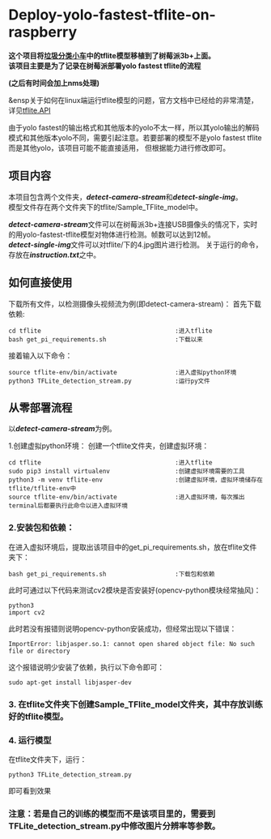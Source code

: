 # Deploy-yolo-fastest-tflite-on-raspberry
**这个项目将[垃圾分类小车](https://github.com/Charlie839242/-Trash-Classification-Car/blob/main/README.md)中的tflite模型移植到了树莓派3b+上面。**  
**该项目主要是为了记录在树莓派部署yolo fastest tflite的流程**  

**(之后有时间会加上nms处理)**

&ensp关于如何在linux端运行tflite模型的问题，官方文档中已经给的非常清楚，详见[tflite.API](https://tensorflow.google.cn/lite/api_docs/python/tf/lite/Interpreter)  
  
由于yolo fastest的输出格式和其他版本的yolo不太一样，所以其yolo输出的解码模式和其他版本yolo不同，需要引起注意。若要部署的模型不是yolo fastest tflite而是其他yolo，该项目可能不能直接适用，
但根据能力进行修改即可。

## 项目内容
本项目包含两个文件夹，***detect-camera-stream***和***detect-single-img***。  
模型文件存在两个文件夹下的tflite/Sample_TFlite_model中。  

***detect-camera-stream***文件可以在树莓派3b+连接USB摄像头的情况下，实时的用yolo-fastest-tflite模型对物体进行检测。帧数可以达到12帧。  
***detect-single-img***文件可以对tflite/下的4.jpg图片进行检测。
关于运行的命令，存放在***instruction.txt***之中。  


## 如何直接使用
下载所有文件，以检测摄像头视频流为例(即detect-camera-stream)：
首先下载依赖:
```
cd tflite                                     :进入tflite
bash get_pi_requirements.sh                   :下载以来
```
接着输入以下命令：  
```
source tflite-env/bin/activate                :进入虚拟python环境
python3 TFLite_detection_stream.py            :运行py文件
```

## 从零部署流程  
以***detect-camera-stream***为例。  

1.创建虚拟python环境：
创建一个tflite文件夹，创建虚拟环境：
```
cd tflite                                     :进入tflite
sudo pip3 install virtualenv                  :创建虚拟环境需要的工具
python3 -m venv tflite-env                    :创建虚拟环境，虚拟环境储存在tflite/tflite-env中
source tflite-env/bin/activate                :进入虚拟环境，每次推出terminal后都要执行此命令以进入虚拟环境
```
### 2.安装包和依赖：
在进入虚拟环境后，提取出该项目中的get_pi_requirements.sh，放在tflite文件夹下：
```
bash get_pi_requirements.sh                   :下载包和依赖
```
此时可通过以下代码来测试cv2模块是否安装好(opencv-python模块经常抽风)：
```
python3
import cv2
```  
此时若没有报错则说明opencv-python安装成功，但经常出现以下错误：
```
ImportError: libjasper.so.1: cannot open shared object file: No such file or directory
```
这个报错说明少安装了依赖，执行以下命令即可：
```
sudo apt-get install libjasper-dev
```

### 3. 在tflite文件夹下创建Sample_TFlite_model文件夹，其中存放训练好的tflite模型。
### 4. 运行模型
在tflite文件夹下，运行：
```
python3 TFLite_detection_stream.py
```
即可看到效果
### 注意：若是自己的训练的模型而不是该项目里的，需要到TFLite_detection_stream.py中修改图片分辨率等参数。


